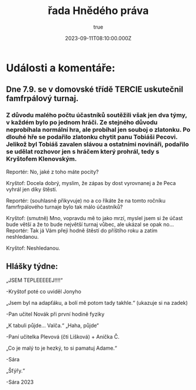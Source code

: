 ﻿---
title: '1. řada Hnědého práva'
excerpt: ''
coverImage: '/1.png'
date: '2023-09-11T08:10:00.000Z'
author:
  name: Tomáš Bouchal
  picture: '/assets/blog/authors/tb.jpg'
ogImage:
  url: '/1.png'
---

**Události a komentáře:**
=========================
## Dne 7.9. se v domovské třídě TERCIE uskutečnil famfrpálový turnaj. 

### Z důvodu malého počtu účastníků soutěžili však jen dva týmy, v každém bylo po jednom hráči. Ze stejného důvodu neprobíhala normální hra, ale probíhal jen souboj o zlatonku. Po dlouhé hře se podařilo zlatonku chytit panu Tobiáši Pecovi. Jelikož byl Tobiáš zavalen slávou a ostatními novináři, podařilo se udělat rozhovor jen s hráčem který prohrál, tedy s Kryštofem Klenovským. 

Reportér: No, jaké z toho máte pocity? 

Kryštof: Docela dobrý, myslim, že zápas by dost vyrovnanej a že Peca vyhrál jen díky štěstí. 

Reportér: (souhlasně přikyvuje) no a co říkáte že na tomto ročníku famrfrpálového turnaje bylo tak málo účastníků?

Kryštof: (smutně) Mno, vopravdu mě to jako mrzí, myslel jsem si že účast bude větší a že to bude největší turnaj vůbec, ale ukázal se opak no…  Reportér: Tak já Vám přeji hodně štěstí do příštího roku a zatím neshledanou. 

Kryštof: Neshledanou. 

## Hlášky týdne: 

„JSEM TEPLEEEEEJ!!!!“ 

-Kryštof poté co uviděl Jonyho 

„Jsem byl na adapťáku, a bolí mě potom tady takhle.“ (ukazuje si na zadek) 

-Pan učitel Novák při první hodině fyziky 

„K tabuli půjde… Valča.“  „Haha, půjde“ 

-Paní učitelka Plevová (čti Lišková) + Anička Č. 

„Co je malý to je hezký, to si pamatuj Adame.“ 

-Sára 

„Šťýřy.“ 

-Sára 2023
